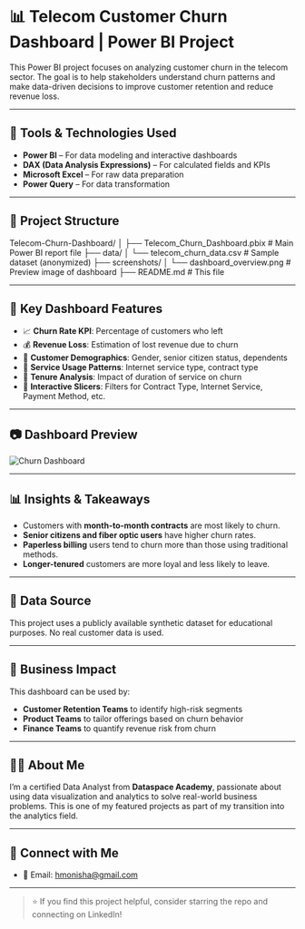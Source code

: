 # 📊 Telecom Customer Churn Dashboard | Power BI Project

This Power BI project focuses on analyzing customer churn in the telecom sector. The goal is to help stakeholders understand churn patterns and make data-driven decisions to improve customer retention and reduce revenue loss.

---

## 🧰 Tools & Technologies Used
- **Power BI** – For data modeling and interactive dashboards
- **DAX (Data Analysis Expressions)** – For calculated fields and KPIs
- **Microsoft Excel** – For raw data preparation
- **Power Query** – For data transformation

---

## 📁 Project Structure

Telecom-Churn-Dashboard/
│
├── Telecom_Churn_Dashboard.pbix # Main Power BI report file
├── data/
│ └── telecom_churn_data.csv # Sample dataset (anonymized)
├── screenshots/
│ └── dashboard_overview.png # Preview image of dashboard
├── README.md # This file


---

## 📌 Key Dashboard Features

- 📈 **Churn Rate KPI**: Percentage of customers who left
- 💰 **Revenue Loss**: Estimation of lost revenue due to churn
- 🧓 **Customer Demographics**: Gender, senior citizen status, dependents
- 📡 **Service Usage Patterns**: Internet service type, contract type
- 📅 **Tenure Analysis**: Impact of duration of service on churn
- 🧭 **Interactive Slicers**: Filters for Contract Type, Internet Service, Payment Method, etc.

---

## 📷 Dashboard Preview

![Churn Dashboard](screenshots/dashboard_overview.png)

---

## 📊 Insights & Takeaways

- Customers with **month-to-month contracts** are most likely to churn.
- **Senior citizens and fiber optic users** have higher churn rates.
- **Paperless billing** users tend to churn more than those using traditional methods.
- **Longer-tenured** customers are more loyal and less likely to leave.

---

## 📂 Data Source

This project uses a publicly available synthetic dataset for educational purposes. No real customer data is used.

---

## 🧠 Business Impact

This dashboard can be used by:
- **Customer Retention Teams** to identify high-risk segments
- **Product Teams** to tailor offerings based on churn behavior
- **Finance Teams** to quantify revenue risk from churn

---

## 🙋‍♀️ About Me

I’m a certified Data Analyst from **Dataspace Academy**, passionate about using data visualization and analytics to solve real-world business problems. This is one of my featured projects as part of my transition into the analytics field.

---

## 🔗 Connect with Me

- 📧 Email: hmonisha@gmail.com

---

> ⭐ If you find this project helpful, consider starring the repo and connecting on LinkedIn!
